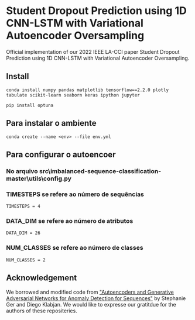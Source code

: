 # Student Dropout Prediction using 1D CNN-LSTM with Variational Autoencoder Oversampling

Official implementation of our 2022 IEEE LA-CCI paper Student Dropout Prediction using 1D CNN-LSTM with Variational Autoencoder Oversampling.

## Install

`conda install numpy pandas matplotlib tensorflow==2.2.0 plotly tabulate scikit-learn seaborn keras ipython jupyter`

`pip install optuna`

## Para instalar o ambiente
`conda create --name <env> --file env.yml`

## Para configurar o autoencoer
### No arquivo src\imbalanced-sequence-classification-master\utils\config.py
### TIMESTEPS se refere ao número de sequências
`TIMESTEPS = 4`

### DATA_DIM se refere ao número de atributos
`DATA_DIM = 26`

### NUM_CLASSES se refere ao número de classes
`NUM_CLASSES = 2`

## Acknowledgement
We borrowed and modified code from ["Autoencoders and Generative Adversarial Networks for Anomaly Detection for Sequences"](https://github.com/stephanieger/imbalanced-sequence-classification) by Stephanie Ger and Diego Klabjan. We would like to expresse our gratitdue for the authors of these repositeries.
